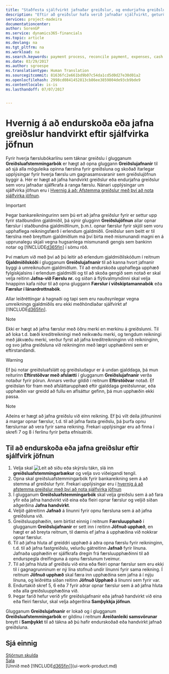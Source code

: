 ```yaml
---
title: "Staðfesta sjálfvirkt jafnaðar greiðslur, og endurjafna greiðslur handvirkt | Microsoft Docs"
description: "Eftir að greiðslur hafa verið jafnaðar sjálfvirkt, geturðu endurskoðað allar færslurnar fyrir greiðslu og endurjafnað handvirkt þær sem voru ekki jafnaðar rétt."
services: project-madeira
documentationcenter: 
author: SorenGP
ms.service: dynamics365-financials
ms.topic: article
ms.devlang: na
ms.tgt_pltfrm: na
ms.workload: na
ms.search.keywords: payment process, reconcile payment, expenses, cash receipts
ms.date: 03/29/2017
ms.author: sgroespe
ms.translationtype: Human Translation
ms.sourcegitcommit: 81636fc2e661bd9b07c54da1cd5d0d27e30d01a2
ms.openlocfilehash: 2998cd0841452813cb86ee3859804de93cb9bde9
ms.contentlocale: is-is
ms.lasthandoff: 07/07/2017


---
```

# <a name="how-to-review-or-apply-payments-manually-after-automatic-application"></a>Hvernig á að endurskoða eða jafna greiðslur handvirkt eftir sjálfvirka jöfnun
Fyrir hverja færslubókarlínu sem táknar greiðslu í glugganum **Greiðsluafstemmingarbók** er hægt að opna gluggann **Greiðslujafnanir** til að sjá alla möguleika opinna færslna fyrir greiðsluna og skoðað ítarlegar upplýsingar fyrir hverja færslu um gagnasamsvaranir sem greiðslujöfnun byggir á. Hér er hægt að jafna handvirkt greiðslur eða endurjafna greiðslur sem voru jafnaðar sjálfkrafa á ranga færslu. Nánari upplýsingar um sjálfvirka jöfnun eru í [Hvernig á að: Afstemma greiðslur með því að nota sjálfvirka jöfnun](receivables-how-reconcile-payments-auto-application.md).

> [!IMPORTANT]  
>   Þegar bankareikningurinn sem þú ert að jafna greiðslur fyrir er settur upp fyrir staðbundinn gjaldmiðil, þá sýnir glugginn **Greiðslujöfnun** allar opnar færslur í staðbundna gjaldmiðlinum, þ.m.t. opnar færslur fyrir skjöl sem voru upphaflega reikningsfærð í erlendum gjaldmiðli. Greiðslur sem beitt er til færslna með breyttum gjaldmiðlum má því birta með mismunandi magni en á upprunalegu skjali vegna hugsanlega mismunandi gengis sem bankinn notar og [!INCLUDE[d365fin](includes/d365fin_md.md)] í sömu röð.

Því mælum við með því að þú leitir að erlendum gjaldmiðilskóðum í reitnum **Gjaldmiðilskóði** í glugganum **Greiðslujafnanir** til að kanna hvort jafnanir byggi á umreiknuðum gjaldmiðlum. Til að endurskoða upphaflega upphæð fylgiskjalsins í erlendum gjaldmiðli og til að skoða gengið sem notað er skal velja reitinn **Jafna-við Færslu nr.** og síðan á flýtivalmyndinni skal velja hnappinn kafa niður til að opna gluggann **Færslur í viðskiptamannabók** eða **Færslur í lánardrottnabók**.

Allar leiðréttingar á hagnaði og tapi sem eru nauðsynlegar vegna umreiknings gjaldmiðils eru ekki meðhöndlaðar sjálfvirkt af [!INCLUDE[d365fin](includes/d365fin_md.md)].

> [!NOTE]  
>   Ekki er hægt að jafna færslur með öðru merki en merkinu á greiðslunni. Til að loka t.d. bæði kreditreikningi með neikvæðu merki, og tengdum reikningi með jákvæðu merki, verður fyrst að jafna kreditreikninginn við reikninginn, og svo jafna greiðsluna við reikninginn með lægri upphæðinni sem er eftirstandandi.

> [!WARNING]  
>   Ef þú notar greiðsluafslátt og greiðsludagur er á undan gjalddaga, þá mun reiturinn **Eftirstöðvar með afslætti** í glugganum **Greiðslujafnanir** verða notaður fyrir pörun. Annars verður gildið í reitnum **Eftirstöðvar** notað. Ef greiðslan fór fram með afsláttarupphæð eftir gjalddaga greiðslunnar, eða upphæðin var greidd að fullu en aflsáttur gefinn, þá mun upphæðin ekki passa.

> [!NOTE]  
>   Aðeins er hægt að jafna greiðslu við einn reikning. Ef þú vilt deila jöfnuninni á margar opnar færslur, t.d. til að jafna fasta greiðslu, þá þurfa opnu færslurnar að vera fyrir sama reikning. Frekari upplýsingar eru að finna í skrefi 7 og 8 í ferlinu fyrir þetta efnisatriði.

## <a name="to-review-or-apply-payments-after-automatic-application"></a>Til að endurskoða eða jafna greiðslur eftir sjálfvirk jöfnun
1. Velja skal ![Leit að síðu eða skýrslu](media/ui-search/search_small.png "Leit að síðu eða skýrslu táknið") tákn, slá inn **greiðsluafstemmingarbækur** og velja svo viðeigandi tengil.
2. Opna skal greiðsluafstemmingarbók fyrir bankareikning sem á að stemma af greiðslur fyrir. Frekari upplýsingar eru í [hvernig á að afstemma greiðslur með því að nota sjálfvirka jöfnun](receivables-how-reconcile-payments-auto-application.md)
3. Í glugganum **Greiðsluafstemmingarbók** skal velja greiðslu sem á að fara yfir eða jafna handvirkt við eina eða fleiri opnar færslur og veljið síðan aðgerðina **Jafna handvirkt**.
4. Veljið gátreitinn **Jafnað** á línunni fyrir opnu færsluna sem á að jafna greiðsluna við.
5. Greiðsluupphæðin, sem birtist einnig í reitnum **Færsluupphæð** í glugganum **Greiðslujafnanir** er sett inn í reitinn **Jöfnuð upphæð**, en hægt er að breyta reitnum, til dæmis ef jafna á upphæðina við nokkrar opnar færslur.
6. Til að jafna hluta af greiddri upphæð á aðra opna færslu fyrir reikninginn, t.d. til að jafna fastgreiðslu, velurðu gátreitinn **Jafnað** fyrir línuna. Jafnaða upphæðin er sjálfkrafa dregin frá færsluupphæðinni til að endurspegla dreifinguna á opnu færslunum tveimur.
7. Til að jafna hluta af greiðslu við eina eða fleiri opnar færslur sem eru ekki til í gagnagrunninum er ný lína stofnuð undir línunni fyrir sama reikning. Í reitnum **Jöfnuð upphæð** skal færa inn upphæðina sem jafna á í nýju línuna, og leiðrétta síðan reitinn **Jöfnuð Upphæð** á línunni sem fyrir var.
8. Endurtakið skref 5, 6 eða 7 fyrir aðrar opnar færslur sem á að jafna hluta eða alla greiðsluupphæðina við.
9. Þegar farið hefur verið yfir greiðslujafnanir eða jafnað handvirkt við eina eða fleiri færslur, skal velja aðgerðina **Samþykkja jöfnun**.

Glugganum **Greiðslujafnanir** er lokað og í glugganum **Greiðsluafstemmingarbók** er gildinu í reitnum **Áreiðanleiki samsvörunar** breytt í **Samþykkt** til að tákna að þú hafir endurskoðað eða handvirkt jafnað greiðsluna.

## <a name="see-also"></a>Sjá einnig
[Stjórnun skulda](receivables-manage-receivables.md)  
[Sala](sales-manage-sales.md)  
[Unnið með [!INCLUDE[d365fin](includes/d365fin_md.md)]](ui-work-product.md)


